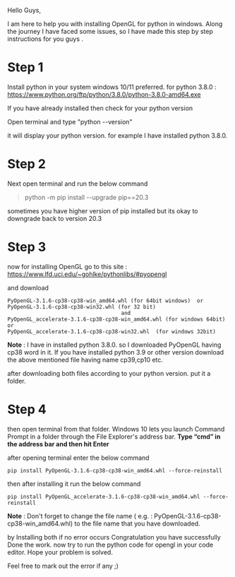 
Hello Guys,

I am here to help you with installing OpenGL for python in windows.
Along the journey I have faced some issues, so I have made this 
step by step instructions for you guys .

# **Step 1**

Install python in your system windows 10/11 preferred.
for python 3.8.0 : https://www.python.org/ftp/python/3.8.0/python-3.8.0-amd64.exe

If you have already installed then check for your python version

Open terminal and type "python --version"

it will display your python version. for example I have installed python 3.8.0.

# **Step 2**

Next open terminal and run the below command 
> python -m pip install --upgrade pip==20.3

sometimes you have higher version of pip installed but its okay to downgrade back to version 20.3

# **Step 3**


now for installing OpenGL
go to this site : https://www.lfd.uci.edu/~gohlke/pythonlibs/#pyopengl

and download 
                                
    PyOpenGL‑3.1.6‑cp38‑cp38‑win_amd64.whl (for 64bit windows)  or
    PyOpenGL‑3.1.6‑cp38‑cp38‑win32.whl (for 32 bit)
                                        and
    PyOpenGL_accelerate‑3.1.6‑cp38‑cp38‑win_amd64.whl (for windows 64bit) or
    PyOpenGL_accelerate‑3.1.6‑cp38‑cp38‑win32.whl  (for windows 32bit)

**Note** :  I have in installed python 3.8.0. so I downloaded PyOpenGL  having cp38 word in it. If you have installed python 3.9 or other version download the above mentioned file having name cp39,cp10 etc.

after downloading both files according to your python version. put it a folder.
# **Step 4**

then open terminal from that folder. Windows 10 lets you launch Command Prompt in a folder through the File Explorer's address bar. **Type “cmd” in the address bar and then hit Enter**

after opening terminal enter the below command

`pip install PyOpenGL-3.1.6-cp38-cp38-win_amd64.whl --force-reinstall`

then after installing it run the below command

`pip install PyOpenGL_accelerate-3.1.6-cp38-cp38-win_amd64.whl --force-reinstall`

**Note** : Don't forget to change the file name ( e.g. : PyOpenGL-3.1.6-cp38-cp38-win_amd64.whl) to the file name that you have downloaded.

by Installing both if no error occurs Congratulation you have successfully Done the work.  now try to run the python code for opengl in your code editor. 
Hope your problem is solved.

Feel free to mark out the error if any ;) 

